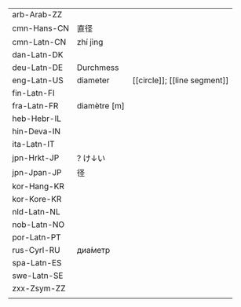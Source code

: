 | | | |
|-|-|-|
| arb-Arab-ZZ |  |  |
| cmn-Hans-CN | 直径 |  |
| cmn-Latn-CN | zhí jìng |  |
| dan-Latn-DK |  |  |
| deu-Latn-DE | Durchmess |  |
| eng-Latn-US | diameter | [[circle]]; [[line segment]] |
| fin-Latn-FI |  |  |
| fra-Latn-FR | diamètre [m] |  |
| heb-Hebr-IL |  |  |
| hin-Deva-IN |  |  |
| ita-Latn-IT |  |  |
| jpn-Hrkt-JP | ? け↓い |  |
| jpn-Jpan-JP | 径 |  |
| kor-Hang-KR |  |  |
| kor-Kore-KR |  |  |
| nld-Latn-NL |  |  |
| nob-Latn-NO |  |  |
| por-Latn-PT |  |  |
| rus-Cyrl-RU | диа́метр |  |
| spa-Latn-ES |  |  |
| swe-Latn-SE |  |  |
| zxx-Zsym-ZZ |  |  |
|  |  |  |
